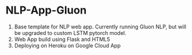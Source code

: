 # NLP-App-Gluon

1. Base template for NLP web app. Currently running Gluon NLP, but will be upgraded to custom LSTM pytorch model.  
2. Web App build using Flask and HTML5
3. Deploying on Heroku on Google Cloud App 
